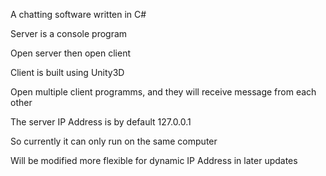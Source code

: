 A chatting software written in C#


Server is a console program

Open server then open client


Client is built using Unity3D

Open multiple client programms, and they will receive message from each other


The server IP Address is by default 127.0.0.1

So currently it can only run on the same computer

Will be modified more flexible for dynamic IP Address in later updates
